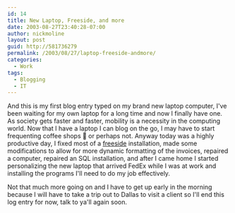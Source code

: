 ```yaml
---
id: 14
title: New Laptop, Freeside, and more
date: 2003-08-27T23:40:28-07:00
author: nickmoline
layout: post
guid: http://581736279
permalink: /2003/08/27/laptop-freeside-andmore/
categories:
  - Work
tags:
  - Blogging
  - IT
---
```

And this is my first blog entry typed on my brand new laptop computer, I've been waiting for my own laptop for a long time and now I finally have one. As society gets faster and faster, mobility is a necessity in the computing world. Now that I have a laptop I can blog on the go, I may have to start frequenting coffee shops 🙂 or perhaps not. Anyway today was a highly productive day, I fixed most of a [freeside](http://www.freeside.biz/freeside/) installation, made some modifications to allow for more dynamic formatting of the invoices, repaired a computer, repaired an SQL installation, and after I came home I started personalizing the new laptop that arrived FedEx while I was at work and installing the programs I'll need to do my job effectively.

Not that much more going on and I have to get up early in the morning because I will have to take a trip out to Dallas to visit a client so I'll end this log entry for now, talk to ya'll again soon.